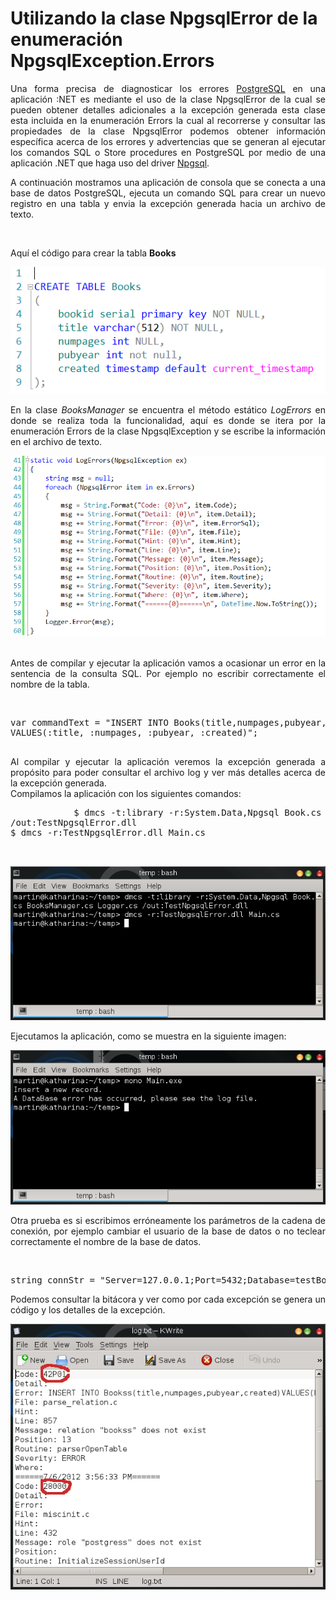 # Utilizando la clase NpgsqlError de la enumeración NpgsqlException.Errors
        
<p align="justify">
Una forma precisa de diagnosticar los errores <a href="http://www.postgresql.org/">PostgreSQL</a> en una aplicación :NET es mediante el uso de la clase NpgsqlError de la cual se pueden obtener detalles adicionales a la excepción generada esta  clase esta incluida en la enumeración Errors la cual al recorrerse y consultar las propiedades de la clase NpgsqlError podemos obtener información específica acerca de los errores y advertencias que se generan al ejecutar los comandos SQL o Store procedures en PostgreSQL por medio de una aplicación .NET que haga uso del driver <a href="http://npgsql.projects.postgresql.org/">Npgsql</a>.
</p>
<p align="justify">
A continuación mostramos una aplicación de consola que se conecta a una base de datos PostgreSQL, ejecuta un comando SQL para crear un nuevo registro en una tabla y envia la excepción generada hacia un archivo de texto.
</p>
<br /><p>Aquí el código para crear la tabla <b>Books</b></p>
            <!--Code -->
<div>
<IMG src="picture_library/npgsqlerrors/201210_books.png" border="0">
</div>

<p align="justify">
            En la clase <em>BooksManager</em>  se encuentra el método estático <em>LogErrors</em> en donde se realiza toda la funcionalidad, aquí es donde se itera por la enumeración Errors de la clase NpgsqlException y se escribe la información en el archivo de texto.<br /></p>
            <div>
<a href="http://clkmein.com/qOU1Px" target="_blank">
<IMG src="picture_library/npgsqlerrors/2012Logerrors.png" border="0">
</a>
</div><br />
<p align="justify">
Antes de compilar y ejecutar la aplicación vamos a ocasionar un error en la sentencia de la consulta SQL. Por ejemplo no escribir correctamente el nombre de la tabla.</p><br />
<pre>
var commandText = "INSERT INTO Books(title,numpages,pubyear,created)
VALUES(:title, :numpages, :pubyear, :created)";<br />
</pre>
            <!--Code-->
            <p align="justify">Al compilar y ejecutar la aplicación veremos la excepción generada a propósito para poder consultar el archivo log y ver más detalles acerca de la excepción generada.<br />Compilamos la aplicación con los siguientes comandos: </p>
            <!--Code-->
            <pre>
            <tt>$ dmcs -t:library -r:System.Data,Npgsql Book.cs BooksManager.cs Logger.cs <br />/out:TestNpgsqlError.dll</tt><br /><tt>$ dmcs -r:TestNpgsqlError.dll Main.cs</tt><br />
            </pre>
            <!--Code-->
            <div>
<IMG src="picture_library/npgsqlerrors/img1.png" border="0">
</div>
            <p>Ejecutamos la aplicación, como se muestra en la siguiente imagen: </p>
            <div>
<IMG src="picture_library/npgsqlerrors/img2.png" border="0">
</div>
<p align="justify">
Otra prueba es si escribimos erróneamente los parámetros de la cadena de conexión, por ejemplo cambiar el usuario de la base de datos o no teclear correctamente el nombre de la base de datos.</p>
<br />
<pre>
string connStr = "Server=127.0.0.1;Port=5432;Database=testBooks;User ID=postgressss;Password=Pa$$W0rd";
</pre>
<p align="justify">Podemos consultar la bitácora y ver como por cada excepción se genera un código y los detalles de la excepción.
</p>
<div>
<IMG src="picture_library/npgsqlerrors/img3.png" border="0">
</div>
